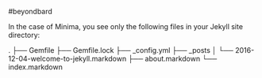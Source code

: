 #beyondbard


In the case of Minima, you see only the following files in your Jekyll site directory:

.
├── Gemfile
├── Gemfile.lock
├── _config.yml
├── _posts
│   └── 2016-12-04-welcome-to-jekyll.markdown
├── about.markdown
└── index.markdown
